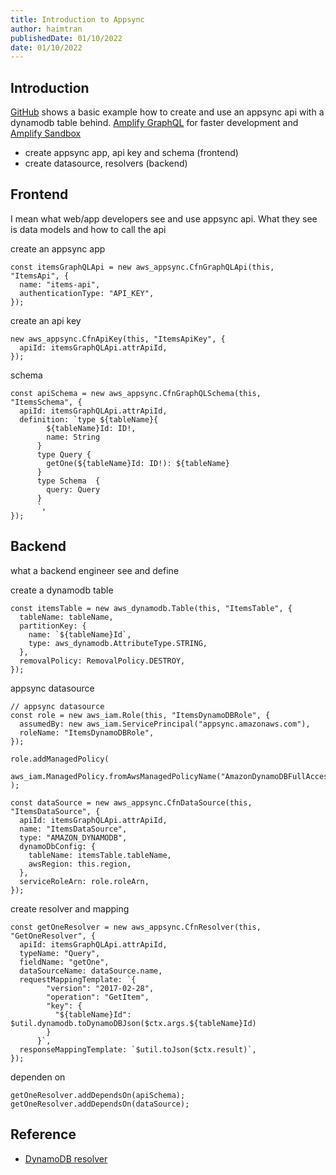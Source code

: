 ```yaml
---
title: Introduction to Appsync
author: haimtran
publishedDate: 01/10/2022
date: 01/10/2022
---
```


## Introduction

[GitHub](https://github.com/cdk-entest/appsync-ddb) shows a basic example how to create and use an appsync api with a dynamodb table behind. [Amplify GraphQL](https://github.com/cdk-entest/appsync-ddb) for faster development and [Amplify Sandbox](https://sandbox.amplifyapp.com/)

- create appsync app, api key and schema (frontend)
- create datasource, resolvers (backend)

## Frontend

I mean what web/app developers see and use appsync api. What they see is data models and how to call the api

create an appsync app

```tsx
const itemsGraphQLApi = new aws_appsync.CfnGraphQLApi(this, "ItemsApi", {
  name: "items-api",
  authenticationType: "API_KEY",
});
```

create an api key

```tsx
new aws_appsync.CfnApiKey(this, "ItemsApiKey", {
  apiId: itemsGraphQLApi.attrApiId,
});
```

schema

```tsx
const apiSchema = new aws_appsync.CfnGraphQLSchema(this, "ItemsSchema", {
  apiId: itemsGraphQLApi.attrApiId,
  definition: `type ${tableName}{
        ${tableName}Id: ID!, 
        name: String
      }
      type Query {
        getOne(${tableName}Id: ID!): ${tableName}
      }
      type Schema  {
        query: Query
      }
      `,
});
```

## Backend

what a backend engineer see and define

create a dynamodb table

```tsx
const itemsTable = new aws_dynamodb.Table(this, "ItemsTable", {
  tableName: tableName,
  partitionKey: {
    name: `${tableName}Id`,
    type: aws_dynamodb.AttributeType.STRING,
  },
  removalPolicy: RemovalPolicy.DESTROY,
});
```

appsync datasource

```tsx
// appsync datasource
const role = new aws_iam.Role(this, "ItemsDynamoDBRole", {
  assumedBy: new aws_iam.ServicePrincipal("appsync.amazonaws.com"),
  roleName: "ItemsDynamoDBRole",
});

role.addManagedPolicy(
  aws_iam.ManagedPolicy.fromAwsManagedPolicyName("AmazonDynamoDBFullAccess")
);

const dataSource = new aws_appsync.CfnDataSource(this, "ItemsDataSource", {
  apiId: itemsGraphQLApi.attrApiId,
  name: "ItemsDataSource",
  type: "AMAZON_DYNAMODB",
  dynamoDbConfig: {
    tableName: itemsTable.tableName,
    awsRegion: this.region,
  },
  serviceRoleArn: role.roleArn,
});
```

create resolver and mapping

```tsx
const getOneResolver = new aws_appsync.CfnResolver(this, "GetOneResolver", {
  apiId: itemsGraphQLApi.attrApiId,
  typeName: "Query",
  fieldName: "getOne",
  dataSourceName: dataSource.name,
  requestMappingTemplate: `{
        "version": "2017-02-28",
        "operation": "GetItem",
        "key": {
          "${tableName}Id": $util.dynamodb.toDynamoDBJson($ctx.args.${tableName}Id)
        }
      }`,
  responseMappingTemplate: `$util.toJson($ctx.result)`,
});
```

dependen on

```tsx
getOneResolver.addDependsOn(apiSchema);
getOneResolver.addDependsOn(dataSource);
```

## Reference

- [DynamoDB resolver](https://docs.aws.amazon.com/appsync/latest/devguide/tutorial-dynamodb-resolvers.html)
